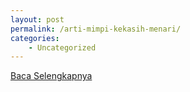 ```yaml
---
layout: post
permalink: /arti-mimpi-kekasih-menari/
categories:
    - Uncategorized
---
```


[Baca Selengkapnya](/03)